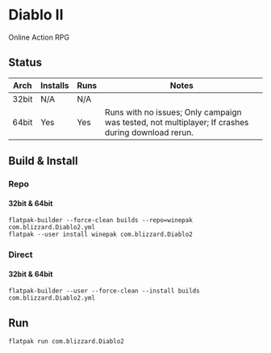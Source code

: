 # Diablo II
Online Action RPG

## Status

| Arch  | Installs | Runs | Notes |
| ----- | -------- | ---- | ----- |
| 32bit | N/A      | N/A  |       |
| 64bit | Yes      | Yes  | Runs with no issues; Only campaign was tested, not multiplayer; If crashes during download rerun. |

## Build & Install
### Repo
#### 32bit & 64bit

    flatpak-builder --force-clean builds --repo=winepak com.blizzard.Diablo2.yml
    flatpak --user install winepak com.blizzard.Diablo2

### Direct
#### 32bit & 64bit

    flatpak-builder --user --force-clean --install builds com.blizzard.Diablo2.yml

## Run

    flatpak run com.blizzard.Diablo2

